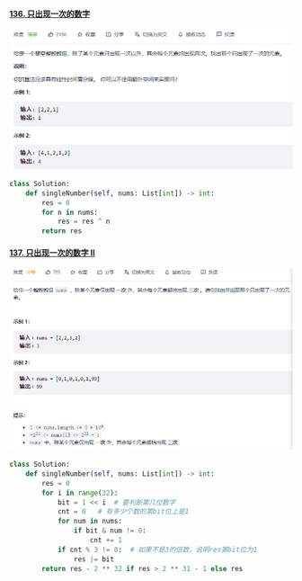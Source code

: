 #### [136. 只出现一次的数字](https://leetcode-cn.com/problems/single-number/)

<img src="figs/image-20220111214458754.png" alt="image-20220111214458754" style="zoom:67%;" />

```python
class Solution:
    def singleNumber(self, nums: List[int]) -> int:
        res = 0
        for n in nums:
            res = res ^ n
        return res
```

#### [137. 只出现一次的数字 II](https://leetcode-cn.com/problems/single-number-ii/)

<img src="figs/image-20220111215440120.png" alt="image-20220111215440120" style="zoom:67%;" />

```python
class Solution:
    def singleNumber(self, nums: List[int]) -> int:
        res = 0
        for i in range(32):
            bit = 1 << i  # 要判断第几位数字
            cnt = 0   # 有多少个数的第bit位上是1
            for num in nums:
                if bit & num != 0:
                    cnt += 1
            if cnt % 3 != 0:  # 如果不是3的倍数，说明res第bit位为1
                res |= bit
        return res - 2 ** 32 if res > 2 ** 31 - 1 else res
```

